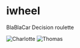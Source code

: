 # iwheel
BlaBlaCar Decision roulette

![Charlotte](https://github.com/chamartin5)
![Thomas](https://github.com/tfromontblablacar)

